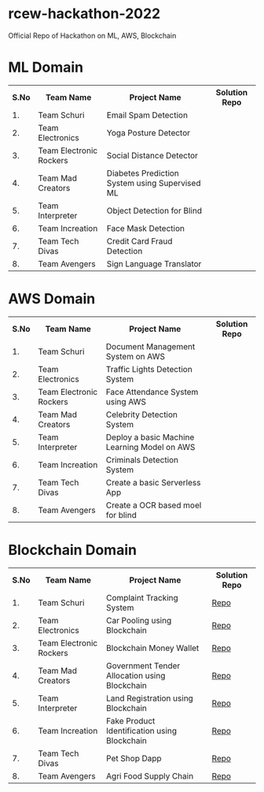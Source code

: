 # rcew-hackathon-2022
Official Repo of Hackathon on ML, AWS, Blockchain

# ML Domain
<table>
  <tr>
    <th>S.No</th>
    <th>Team Name</th>
    <th>Project Name</th>
    <th>Solution Repo</th>
  </tr>
  <tr>
    <td>1.</td>
    <td>Team Schuri</td>
    <td>Email Spam Detection</td>
    <td></td>
  </tr
  <tr>
    <td>2.</td>
    <td>Team Electronics</td>
    <td>Yoga Posture Detector</td>
    <td></td>
  </tr>
  <tr>
    <td>3.</td>
    <td>Team Electronic Rockers</td>
    <td>Social Distance Detector</td>
    <td></td>
  </tr>
  <tr>
    <td>4.</td>
    <td>Team Mad Creators</td>
    <td>Diabetes Prediction System using Supervised ML</td>
    <td></td>
  </tr>
  <tr>
    <td>5.</td>
    <td>Team Interpreter</td>
    <td>Object Detection for Blind</td>
    <td></td>
  </tr>
  <tr>
    <td>6.</td>
    <td>Team Increation</td>
    <td>Face Mask Detection</td>
    <td></td>
  </tr>
  <tr>
    <td>7.</td>
    <td>Team Tech Divas</td>
    <td>Credit Card Fraud Detection</td>
    <td></td>
  </tr>
  <tr>
    <td>8.</td>
    <td>Team Avengers</td>
    <td>Sign Language Translator</td>
    <td></td>
  </tr>
</table>

# AWS Domain
<table>
  <tr>
    <th>S.No</th>
    <th>Team Name</th>
    <th>Project Name</th>
    <th>Solution Repo</th>
  </tr>
  <tr>
    <td>1.</td>
    <td>Team Schuri</td>
    <td>Document Management System on AWS</td>
    <td></td>
  </tr
  <tr>
    <td>2.</td>
    <td>Team Electronics</td>
    <td>Traffic Lights Detection System</td>
    <td></td>
  </tr>
  <tr>
    <td>3.</td>
    <td>Team Electronic Rockers</td>
    <td>Face Attendance System using AWS</td>
    <td></td>
  </tr>
  <tr>
    <td>4.</td>
    <td>Team Mad Creators</td>
    <td>Celebrity Detection System</td>
    <td></td>
  </tr>
  <tr>
    <td>5.</td>
    <td>Team Interpreter</td>
    <td>Deploy a basic Machine Learning Model on AWS</td>
    <td></td>
  </tr>
  <tr>
    <td>6.</td>
    <td>Team Increation</td>
    <td>Criminals Detection System</td>
    <td></td>
  </tr>
  <tr>
    <td>7.</td>
    <td>Team Tech Divas</td>
    <td>Create a basic Serverless App</td>
    <td></td>
  </tr>
  <tr>
    <td>8.</td>
    <td>Team Avengers</td>
    <td>Create a OCR based moel for blind</td>
    <td></td>
  </tr>
</table>

# Blockchain Domain
<table>
  <tr>
    <th>S.No</th>
    <th>Team Name</th>
    <th>Project Name</th>
    <th>Solution Repo</th>
  </tr>
  <tr>
    <td>1.</td>
    <td>Team Schuri</td>
    <td>Complaint Tracking System</td>
    <td><a href="https://github.com/maddydevgits/complaint-tracking-system">Repo</a></td>
  </tr
  <tr>
    <td>2.</td>
    <td>Team Electronics</td>
    <td>Car Pooling using Blockchain</td>
    <td><a href="https://github.com/maddydevgits/car-pooling-blockchain">Repo</a></td>
  </tr>
  <tr>
    <td>3.</td>
    <td>Team Electronic Rockers</td>
    <td>Blockchain Money Wallet</td>
    <td><a href="https://github.com/maddydevgits/money-transfer-using-blockchain.git">Repo</a></td>
  </tr>
  <tr>
    <td>4.</td>
    <td>Team Mad Creators</td>
    <td>Government Tender Allocation using Blockchain</td>
    <td><a href="https://github.com/maddydevgits/A-Blockchain-and-Edge-Computing-based-Secure-Framework-for-Government-Tender-Allocation">Repo</a></td>
  </tr>
  <tr>
    <td>5.</td>
    <td>Team Interpreter</td>
    <td>Land Registration using Blockchain</td>
    <td><a href="https://github.com/maddydevgits/land-dapp">Repo</a></td>
  </tr>
  <tr>
    <td>6.</td>
    <td>Team Increation</td>
    <td>Fake Product Identification using Blockchain</td>
    <td><a href="https://github.com/maddydevgits/fake-product-identification-blockchain.git">Repo</a></td>
  </tr>
  <tr>
    <td>7.</td>
    <td>Team Tech Divas</td>
    <td>Pet Shop Dapp</td>
    <td><a href="https://github.com/maddydevgits/petshop-dapp">Repo</a></td>
  </tr>
  <tr>
    <td>8.</td>
    <td>Team Avengers</td>
    <td>Agri Food Supply Chain</td>
    <td><a href="https://github.com/maddydevgits/Blockchain-Based-Agri-Food-Supply-Chain">Repo</a></td>
  </tr>
</table>
